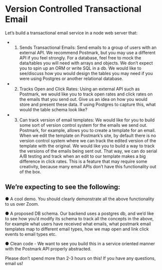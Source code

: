 # Version Controlled Transactional Email

Let’s build a transactional email service in a node web server that:

- 1. Sends Transactional Emails:
     Send emails to a group of users with an external API.
     We recommend Postmark, but you may use a different API if you feel strongly. For a
     database, feel free to mock the data/tables you will need with arrays and objects. We
     don’t expect you to spin up an ORM or write SQL in a db. We would like to
     see/discuss how you would design the tables you may need if you were using
     Postgres or another relational database.

- 2. Tracks Open and Click Rates:
     Using an external API such as Postmark, we would like
     you to track open rates and click rates on the emails that you send out. Give us an
     idea on how you would store and present these data. If using Postgres to capture
     this, what would the table schema look like?

- 3. Can track version of email templates:
     We would like for you to build some sort of
     version control system for the emails we send out. Postmark, for example, allows
     you to create a template for an email. When we edit the template on Postmark’s site,
     by default there is no version control system where we can track the edited version
     of the template with the original. We would like you to build a way to track the
     versions of the emails being sent out. That way, we can do serial A/B testing and
     track when an edit to our template makes a big difference in click rates. This is a
     feature that may require some creativity, because many email APIs don’t have this
     functionality out of the box.

## We’re expecting to see the following:

● A cool demo. You should clearly demonstrate all the above functionality to us over
Zoom.

● A proposed DB schema. Our backend uses a postgres db, and we’d like to see
how you’d modify its schema to track all the concepts in the above, for example what
users have received what emails, what postmark email templates map to different
email types, how we map open and link click events to email types etc.

● Clean code - We want to see you build this in a service oriented manner with the
Postmark API properly abstracted.

Please don’t spend more than 2-3 hours on this! If you have any questions, email us!
